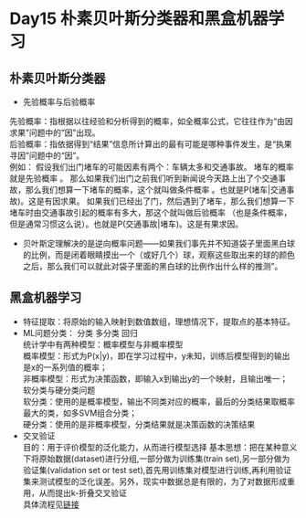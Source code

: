 # Day15 朴素贝叶斯分类器和黑盒机器学习
## 朴素贝叶斯分类器  
* 先验概率与后验概率  

先验概率：指根据以往经验和分析得到的概率，如全概率公式，它往往作为“由因求果”问题中的”因”出现。  
后验概率：指依据得到“结果”信息所计算出的最有可能是哪种事件发生，是“执果寻因”问题中的“因”。  
例如：
假设我们出门堵车的可能因素有两个：车辆太多和交通事故。
堵车的概率就是先验概率 。
那么如果我们出门之前我们听到新闻说今天路上出了个交通事故，那么我们想算一下堵车的概率，这个就叫做条件概率 。也就是P(堵车|交通事故)。这是有因求果。
如果我们已经出了门，然后遇到了堵车，那么我们想算一下堵车时由交通事故引起的概率有多大，那这个就叫做后验概率 （也是条件概率，但是通常习惯这么说）。也就是P(交通事故|堵车)。这是有果求因。   

* 贝叶斯定理解决的是逆向概率问题——如果我们事先并不知道袋子里面黑白球的比例，而是闭着眼睛摸出一个（或好几个）球，观察这些取出来的球的颜色之后，那么我们可以就此对袋子里面的黑白球的比例作出什么样的推测”。
## 黑盒机器学习
* 特征提取：将原始的输入映射到数值数组，理想情况下，提取点的基本特征。
* ML问题分类： 分类 多分类 回归  
统计学中有两种模型：概率模型与非概率模型   
概率模型：形式为P(x|y)，即在学习过程中，y未知，训练后模型得到的输出是x的一系列值的概率；   
非概率模型：形式为决策函数，即输入x到输出y的一个映射，且输出唯一；   
软分类与硬分类问题   
软分类：使用的是概率模型，输出不同类对应的概率，最后的分类结果取概率最大的类，如多SVM组合分类；  
硬分类：使用的是非概率模型，分类结果就是决策函数的决策结果  
* 交叉验证  
目的：用于评价模型的泛化能力，从而进行模型选择
基本思想：把在某种意义下将原始数据(dataset)进行分组,一部分做为训练集(train set),另一部分做为验证集(validation set or test set),首先用训练集对模型进行训练,再利用验证集来测试模型的泛化误差。另外，现实中数据总是有限的，为了对数据形成重用，从而提出k-折叠交叉验证   
具体流程见[链接](https://cloud.tencent.com/developer/news/238899)
